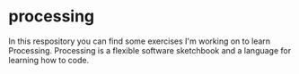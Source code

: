 # processing
In this respository you can find some exercises I'm working on to learn Processing.
Processing is a flexible software sketchbook and a language for learning how to code.